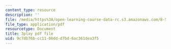 ```yaml
---
content_type: resource
description: ''
file: /media/https%3A/open-learning-course-data-rc.s3.amazonaws.com/8-591j-systems-biology-fall-2014/9c7db76bcc1106ddd7bd6ac361dea3f5_9yGxpWVWYDY.pdf
file_type: application/pdf
resourcetype: Document
title: 3play pdf file
uid: 9c7db76b-cc11-06dd-d7bd-6ac361dea3f5
---
```

